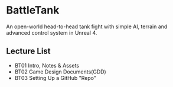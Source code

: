 # BattleTank
An open-world head-to-head tank fight with simple AI, terrain and advanced control system in Unreal 4.
## Lecture List
* BT01 Intro, Notes & Assets
* BT02 Game Design Documents(GDD)
* BT03 Setting Up a GitHub "Repo"
